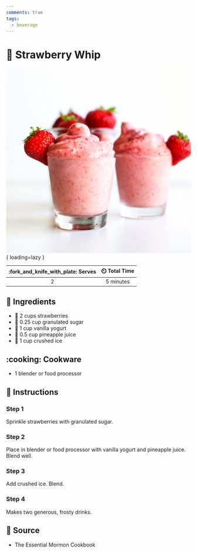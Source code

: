 ```yaml
---
comments: true
tags:
  - beverage
---
```

# :strawberry: Strawberry Whip

![Strawberry Whip][1]{ loading=lazy }

| :fork_and_knife_with_plate: Serves | :timer_clock: Total Time |
|:----------------------------------:|:-----------------------: |
| 2 | 5 minutes |

## :salt: Ingredients

- :strawberry: 2 cups strawberries
- :candy: 0.25 cup granulated sugar
- :microbe: 1 cup vanilla yogurt
- :pineapple: 0.5 cup pineapple juice
- :ice_cube: 1 cup crushed ice

## :cooking: Cookware

- 1 blender or food processor

## :pencil: Instructions

### Step 1

Sprinkle strawberries with granulated sugar.

### Step 2

Place in blender or food processor with vanilla yogurt and pineapple juice. Blend well.

### Step 3

Add crushed ice. Blend.

### Step 4

Makes two generous, frosty drinks.

## :link: Source

- The Essential Mormon Cookbook

[1]: <../assets/images/strawberry-whip.jpg>
